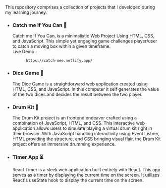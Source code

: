 
This repository comprises a collection of projects that I developed during my learning journey.

<ul>
  
  <li> <h3> Catch me If You Can 👾</h3> </li>
          Catch me If You Can, is a minimalistic Web Project Using HTML, CSS, and JavaScript. This simple yet engaging game challenges player/user to catch a moving box within a given timeframe.<br>
          Live Demo :
  
          https://catch-mee.netlify.app/
  
  <li> <h3> Dice Game 🎲</h3> </li>
            The Dice Game is a straightforward web application created using HTML, CSS, and JavaScript. In this computer it self generates the value of the two dices and decides the result between the two player.
  
  <li> <h3> Drum Kit 🥁</h3> </li>
           The Drum Kit project is an frontend endeavor crafted using a combination of JavaScript, HTML, and CSS. This interactive web application allows users to simulate playing a virtual drum kit right in their browser. With JavaScript handling interactivity using Event Listner, HTML providing the structure, and CSS bringing visual flair, the Drum Kit project offers an immersive drumming experience. 
  
  <li> <h3> Timer App ⏳</h3> </li>
           React Timer is a sleek web application built entirely with React. 
            This app serves as a timer by displaying the current time on the screen.
            It utilizes React's useState hook to display the current time on the screen.
</ul>
